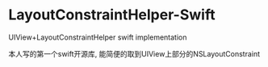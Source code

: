 LayoutConstraintHelper-Swift
============================

UIView+LayoutConstraintHelper swift implementation

本人写的第一个swift开源库, 能简便的取到UIView上部分的NSLayoutConstraint
